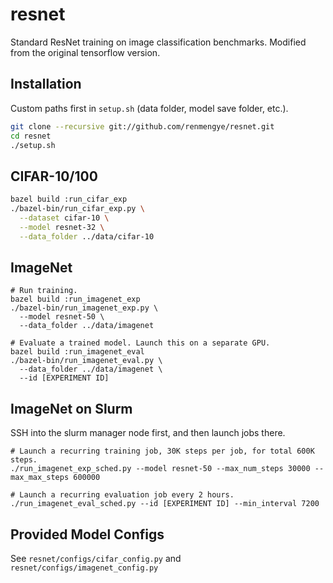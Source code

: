 # resnet
Standard ResNet training on image classification benchmarks. Modified from the original tensorflow version.

## Installation
Custom paths first in `setup.sh` (data folder, model save folder, etc.).
```bash
git clone --recursive git://github.com/renmengye/resnet.git
cd resnet
./setup.sh
```

## CIFAR-10/100
```bash
bazel build :run_cifar_exp
./bazel-bin/run_cifar_exp.py \
  --dataset cifar-10 \
  --model resnet-32 \
  --data_folder ../data/cifar-10
```

## ImageNet
```
# Run training.
bazel build :run_imagenet_exp
./bazel-bin/run_imagenet_exp.py \
  --model resnet-50 \
  --data_folder ../data/imagenet

# Evaluate a trained model. Launch this on a separate GPU. 
bazel build :run_imagenet_eval
./bazel-bin/run_imagenet_eval.py \
  --data_folder ../data/imagenet \
  --id [EXPERIMENT ID]
```

## ImageNet on Slurm
SSH into the slurm manager node first, and then launch jobs there.
```
# Launch a recurring training job, 30K steps per job, for total 600K steps.
./run_imagenet_exp_sched.py --model resnet-50 --max_num_steps 30000 --max_max_steps 600000

# Launch a recurring evaluation job every 2 hours.
./run_imagenet_eval_sched.py --id [EXPERIMENT ID] --min_interval 7200
```

## Provided Model Configs
See `resnet/configs/cifar_config.py` and `resnet/configs/imagenet_config.py`
